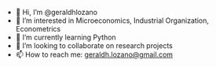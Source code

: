 - 👋 Hi, I’m @geraldhlozano
- 👀 I’m interested in Microeconomics, Industrial Organization, Econometrics
- 🌱 I’m currently learning Python
- 💞️ I’m looking to collaborate on research projects
- 📫 How to reach me: geraldh.lozano@gmail.com

<!---
geraldhlozano/geraldhlozano is a ✨ special ✨ repository because its `README.md` (this file) appears on your GitHub profile.
You can click the Preview link to take a look at your changes.
--->
